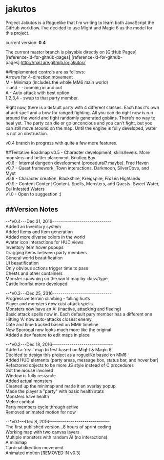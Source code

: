 # jakutos
Project Jakutos is a Roguelike that I'm writing to learn both JavaScript the GitHub workflow. I've decided to use Might and Magic 6 as the model for this project.

current version: **0.4**

The current master branch is playable directly on [GitHub Pages][reference-id-for-github-pages]
[reference-id-for-github-pages]:http://maizure.github.io/jakutos/

##Implemented controls are as follows:  
Arrows for 4-direction movement  
M - Minimap (includes the whole MM6 main world)  
\+ and \- -zooming in and out  
A - Auto attack with best option.  
1,2,3,4 - swap to that party member.  

Right now, there is a default party with 4 different classes. Each has it's own attack spell and a bow for ranged fighting. All you can do right now is run around the world and fight randomly generated goblins. There's no way to heal yet. The party can die or go unconcious and you can't fight, but you can still move around on the map. Until the engine is fully developed, water is not an obstruction.

v0.4 branch in progress with quite a few more features.

##Tentative Roadmap
v0.5 - Character development, skills/levels. More monsters and better placement. Bootleg Bay  
v0.6 - Internal dungeon development (procedural? maybe). Free Haven  
v0.7 - Quest framework. Town interactions. Darkmoon, SilverCove, and Myst  
v0.8 - Character creation. Blackshire, Kreigspire, Frozen Highlands  
v0.9 - Content Content Content. Spells, Monsters, and Quests. Sweet Water, Eel Infested Waters  
v1.0 - Open to suggestion :)  


##Version Notes
---
--*v0.4---Dec 31, 2016------------------------------  
Added an Inventory system  
Added Items and Item generation  
Added more diverse colors in the world  
Avatar icon interactions for HUD views  
Inventory item hover popups  
Dragging items between party members  
General world beautification  
UI beautification  
Only obvious actions trigger time to pass  
Chests and other containers  
Monster spawning on the world map by class/type  
Castle Ironfist more developed  

--*v0.3---Dec 25, 2016------------------------------  
Progressive terrain climbing - falling hurts  
Player and monsters now cast attack spells.  
Monsters now have an AI (inactive, attacking and fleeing)  
Basic attack spells now in. Each default pary member has a different one  
Hitting 'A' now auto-attacks closest enemy  
Date and time tracked based on MM6 timeline  
New Sporogal now looks much more like the original  
Added a dev feature to edit maps in place  


--*v0.2---Dec 18, 2016-------------------------------  
Added a 'real' map to test based on Might & Magic 6  
Decided to design this project as a roguelike based on MM6  
Added HUD elements (party areas, message box, status bar, and hover bar)  
Refactored objects to be more JS style instead of C procedures  
Got the mouse involved  
Window is fully resizable  
Added actual monsters  
Cleaned up the minimap and made it an overlay popup  
Made the player a "party" with basic health stats  
Monsters have health  
Melee combat  
Party members cycle through active  
Removed animated motion for now  



--*v0.1---Dec 8, 2016-------------------------------  
The first published version...8 hours of sprint coding  
Working map with two canvas layers  
Multiple monsters with random AI (no interactions)  
A minimap  
Cardinal direction movement  
Animated motion [REMOVED IN v0.3]  

